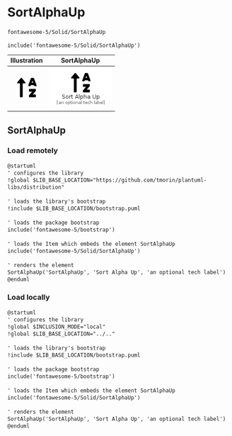 # SortAlphaUp


```text
fontawesome-5/Solid/SortAlphaUp
```

```text
include('fontawesome-5/Solid/SortAlphaUp')
```



| Illustration | SortAlphaUp |
| :---: | :---: |
| ![illustration for Illustration](../../fontawesome-5/Solid/SortAlphaUp.png) | ![illustration for SortAlphaUp](../../fontawesome-5/Solid/SortAlphaUp.Local.png) |




## SortAlphaUp

### Load remotely
```plantuml
@startuml
' configures the library
!global $LIB_BASE_LOCATION="https://github.com/tmorin/plantuml-libs/distribution"

' loads the library's bootstrap
!include $LIB_BASE_LOCATION/bootstrap.puml

' loads the package bootstrap
include('fontawesome-5/bootstrap')

' loads the Item which embeds the element SortAlphaUp
include('fontawesome-5/Solid/SortAlphaUp')

' renders the element
SortAlphaUp('SortAlphaUp', 'Sort Alpha Up', 'an optional tech label')
@enduml
```

### Load locally
```plantuml
@startuml
' configures the library
!global $INCLUSION_MODE="local"
!global $LIB_BASE_LOCATION="../.."

' loads the library's bootstrap
!include $LIB_BASE_LOCATION/bootstrap.puml

' loads the package bootstrap
include('fontawesome-5/bootstrap')

' loads the Item which embeds the element SortAlphaUp
include('fontawesome-5/Solid/SortAlphaUp')

' renders the element
SortAlphaUp('SortAlphaUp', 'Sort Alpha Up', 'an optional tech label')
@enduml
```

